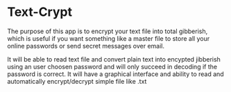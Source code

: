 # Text-Crypt
The purpose of this app is to encrypt your text file into total gibberish, which is useful if you want something like a master file to store all your online passwords or send secret messages over email. 

It will be able to read text file and convert plain text into encypted jibberish using an user choosen password and will only succeed in decoding if the password is correct. It will have a graphical interface and ability to read and automatically encrypt/decrypt simple file like .txt
